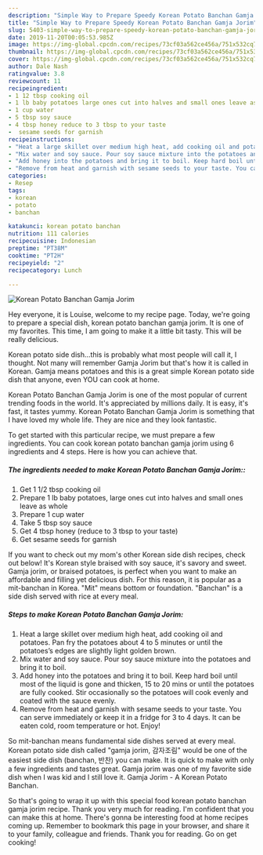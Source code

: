 ```yaml
---
description: "Simple Way to Prepare Speedy Korean Potato Banchan Gamja Jorim"
title: "Simple Way to Prepare Speedy Korean Potato Banchan Gamja Jorim"
slug: 5403-simple-way-to-prepare-speedy-korean-potato-banchan-gamja-jorim
date: 2019-11-20T00:05:53.985Z
image: https://img-global.cpcdn.com/recipes/73cf03a562ce456a/751x532cq70/korean-potato-banchan-gamja-jorim-recipe-main-photo.jpg
thumbnail: https://img-global.cpcdn.com/recipes/73cf03a562ce456a/751x532cq70/korean-potato-banchan-gamja-jorim-recipe-main-photo.jpg
cover: https://img-global.cpcdn.com/recipes/73cf03a562ce456a/751x532cq70/korean-potato-banchan-gamja-jorim-recipe-main-photo.jpg
author: Dale Nash
ratingvalue: 3.8
reviewcount: 11
recipeingredient:
- 1 12 tbsp cooking oil
- 1 lb baby potatoes large ones cut into halves and small ones leave as whole
- 1 cup water
- 5 tbsp soy sauce
- 4 tbsp honey reduce to 3 tbsp to your taste
-  sesame seeds for garnish
recipeinstructions:
- "Heat a large skillet over medium high heat, add cooking oil and potatoes. Pan fry the potatoes about 4 to 5 minutes or until the potatoes’s edges are slightly light golden brown."
- "Mix water and soy sauce. Pour soy sauce mixture into the potatoes and bring it to boil."
- "Add honey into the potatoes and bring it to boil. Keep hard boil until most of the liquid is gone and thicken, 15 to 20 mins or until the potatoes are fully cooked. Stir occasionally so the potatoes will cook evenly and coated with the sauce evenly."
- "Remove from heat and garnish with sesame seeds to your taste. You can serve immediately or keep it in a fridge for 3 to 4 days. It can be eaten cold, room temperature or hot. Enjoy!"
categories:
- Resep
tags:
- korean
- potato
- banchan

katakunci: korean potato banchan
nutrition: 111 calories
recipecuisine: Indonesian
preptime: "PT38M"
cooktime: "PT2H"
recipeyield: "2"
recipecategory: Lunch

---
```



![Korean Potato Banchan Gamja Jorim](https://img-global.cpcdn.com/recipes/73cf03a562ce456a/751x532cq70/korean-potato-banchan-gamja-jorim-recipe-main-photo.jpg)

Hey everyone, it is Louise, welcome to my recipe page. Today, we're going to prepare a special dish, korean potato banchan gamja jorim. It is one of my favorites. This time, I am going to make it a little bit tasty. This will be really delicious.

Korean potato side dish…this is probably what most people will call it, I thought. Not many will remember Gamja Jorim but that&#39;s how it is called in Korean. Gamja means potatoes and this is a great simple Korean potato side dish that anyone, even YOU can cook at home.

Korean Potato Banchan Gamja Jorim is one of the most popular of current trending foods in the world. It's appreciated by millions daily. It is easy, it's fast, it tastes yummy. Korean Potato Banchan Gamja Jorim is something that I have loved my whole life. They are nice and they look fantastic.


To get started with this particular recipe, we must prepare a few ingredients. You can cook korean potato banchan gamja jorim using 6 ingredients and 4 steps. Here is how you can achieve that.

##### The ingredients needed to make Korean Potato Banchan Gamja Jorim::

1. Get 1 1/2 tbsp cooking oil
1. Prepare 1 lb baby potatoes, large ones cut into halves and small ones leave as whole
1. Prepare 1 cup water
1. Take 5 tbsp soy sauce
1. Get 4 tbsp honey (reduce to 3 tbsp to your taste)
1. Get  sesame seeds for garnish


If you want to check out my mom&#39;s other Korean side dish recipes, check out below! It&#39;s Korean style braised with soy sauce, it&#39;s savory and sweet. Gamja jorim, or braised potatoes, is perfect when you want to make an affordable and filling yet delicious dish. For this reason, it is popular as a mit-banchan in Korea. &#34;Mit&#34; means bottom or foundation. &#34;Banchan&#34; is a side dish served with rice at every meal. 

##### Steps to make Korean Potato Banchan Gamja Jorim:

1. Heat a large skillet over medium high heat, add cooking oil and potatoes. Pan fry the potatoes about 4 to 5 minutes or until the potatoes’s edges are slightly light golden brown.
1. Mix water and soy sauce. Pour soy sauce mixture into the potatoes and bring it to boil.
1. Add honey into the potatoes and bring it to boil. Keep hard boil until most of the liquid is gone and thicken, 15 to 20 mins or until the potatoes are fully cooked. Stir occasionally so the potatoes will cook evenly and coated with the sauce evenly.
1. Remove from heat and garnish with sesame seeds to your taste. You can serve immediately or keep it in a fridge for 3 to 4 days. It can be eaten cold, room temperature or hot. Enjoy!


So mit-banchan means fundamental side dishes served at every meal. Korean potato side dish called &#34;gamja jorim, 감자조림&#34; would be one of the easiest side dish (banchan, 반찬) you can make. It is quick to make with only a few ingredients and tastes great. Gamja jorim was one of my favorite side dish when I was kid and I still love it. Gamja Jorim - A Korean Potato Banchan. 

So that's going to wrap it up with this special food korean potato banchan gamja jorim recipe. Thank you very much for reading. I'm confident that you can make this at home. There's gonna be interesting food at home recipes coming up. Remember to bookmark this page in your browser, and share it to your family, colleague and friends. Thank you for reading. Go on get cooking!

